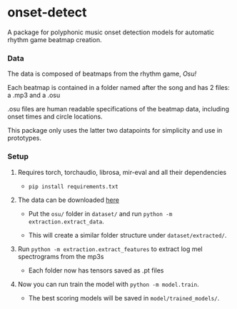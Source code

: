 # onset-detect
A package for polyphonic music onset detection models for automatic rhythm game beatmap creation.
### Data
The data is composed of beatmaps from the rhythm game, *Osu!*

Each beatmap is contained in a folder named after the song and has 2 files: a .mp3 and a .osu

.osu files are human readable specifications of the beatmap data, including onset times and circle locations.

This package only uses the latter two datapoints for simplicity and use in prototypes.

### Setup

1. Requires torch, torchaudio, librosa, mir-eval and all their dependencies

    - `pip install requirements.txt`

2. The data can be downloaded [here](https://www.dropbox.com/sh/sxbkcq7ulnmpdx1/AADaMk0guIlP87fsQIPemmSxa?dl=0)
    - Put the `osu/` folder in `dataset/` and run `python -m extraction.extract_data`.

    - This will create a similar folder structure under `dataset/extracted/`.

3. Run `python -m extraction.extract_features` to extract log mel spectrograms from the mp3s
    - Each folder now has tensors saved as .pt files

4. Now you can run train the model with `python -m model.train`. 
    - The best scoring models will be saved in `model/trained_models/`.
